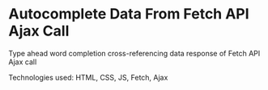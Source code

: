 # Autocomplete Data From Fetch API Ajax Call
Type ahead word completion cross-referencing data response of Fetch API Ajax call
<p>Technologies used: HTML, CSS, JS, Fetch, Ajax</p>
